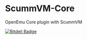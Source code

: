ScummVM-Core
===========

OpenEmu Core plugin with ScummVM


[![Bitdeli Badge](https://d2weczhvl823v0.cloudfront.net/k2b6s9j/scummvm-core/trend.png)](https://bitdeli.com/free "Bitdeli Badge")

